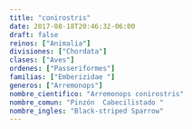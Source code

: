 ```yaml
---
title: "conirostris"
date: 2017-08-18T20:46:32-06:00
draft: false
reinos: ["Animalia"]
divisiones: ["Chordata"]
clases: ["Aves"]
ordenes: ["Passeriformes"]
familias: ["Emberizidae "]
generos: ["Arremonops"]
nombre_cientifico: "Arremonops conirostris"
nombre_comun: "Pinzón  Cabecilistado "
nombre_ingles: "Black-striped Sparrow"
---
```

